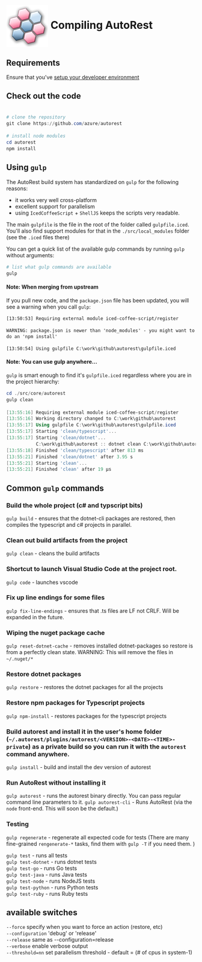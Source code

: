 # <img align="center" src="../images/logo.png"> Compiling AutoRest

## Requirements 
Ensure that you've [setup your developer environment](./workstation.md)

## Check out the code 

``` powershell

# clone the repository
git clone https://github.com/azure/autorest 

# install node modules
cd autorest
npm install
```

## Using `gulp` 
The AutoRest build system has standardized on `gulp` for the following reasons:
  - it works very well cross-platform
  - excellent support for parallelism
  - using `IcedCoffeeScript` + `ShellJS` keeps the scripts very readable.

The main `gulpfile` is the file in the root of the folder called `gulpfile.iced`. You'll also find support modules for that in the `./src/local_modules` folder (see the `.iced` files there)

You can get a quick list of the available gulp commands by running `gulp` without arguments:

``` powershell
# list what gulp commands are available
gulp
```

#### Note: When merging from upstream
If you pull new code, and the `package.json` file has been updated, you will see a warning when you call `gulp`:

```
[13:50:53] Requiring external module iced-coffee-script/register

WARNING: package.json is newer than 'node_modules' - you might want to do an 'npm install'

[13:50:54] Using gulpfile C:\work\github\autorest\gulpfile.iced
```

#### Note: You can use gulp anywhere...

`gulp` is smart enough to find it's `gulpfile.iced` regardless where you are in the project hierarchy:

``` powershell
cd ./src/core/autorest
gulp clean

[13:55:16] Requiring external module iced-coffee-script/register
[13:55:16] Working directory changed to C:\work\github\autorest
[13:55:17] Using gulpfile C:\work\github\autorest\gulpfile.iced
[13:55:17] Starting 'clean/typescript'...
[13:55:17] Starting 'clean/dotnet'...
           C:\work\github\autorest :: dotnet clean C:\work\github\autorest/AutoRest.sln /nologo
[13:55:18] Finished 'clean/typescript' after 813 ms
[13:55:21] Finished 'clean/dotnet' after 3.95 s
[13:55:21] Starting 'clean'...
[13:55:21] Finished 'clean' after 19 μs
```

## Common `gulp` commands

### Build the whole project (c# and typscript bits)
`gulp build` - ensures that the dotnet-cli packages are restored, then compiles the typescript and c# projects in parallel.

### Clean out build artifacts from the project
`gulp clean` - cleans the build artifacts

### Shortcut to launch Visual Studio Code at the project root.
`gulp code` - launches vscode

### Fix up line endings for some files
`gulp fix-line-endings` - ensures that .ts files are LF not CRLF. Will be expanded in the future.

### Wiping the nuget package cache 
`gulp reset-dotnet-cache` - removes installed dotnet-packages so restore is from a perfectly clean state. WARNING: This will remove the files in `~/.nuget/*`

### Restore dotnet packages 
`gulp restore` - restores the dotnet packages for all the projects

### Restore npm packages for Typescript projects
`gulp npm-install` - restores packages for the typescript projects

### Build autorest and install it in the user's home folder (`~/.autorest/plugins/autorest/<VERSION>-<DATE>-<TIME>-private`) as a private build so you can run it with the `autorest` command anywhere.
`gulp install` - build and install the dev version of autorest

### Run AutoRest without installing it
`gulp autorest` - runs the autorest binary directly. You can pass regular command line parameters to it.
`gulp autorest-cli` - Runs AutoRest (via the `node` front-end. This will soon be the default.)

### Testing 
`gulp regenerate` - regenerate all expected code for tests (There are many fine-grained `rengenerate-*` tasks, find them with `gulp -T` if you need them. )

`gulp test` - runs all tests<br>
`gulp test-dotnet` - runs dotnet tests<br>
`gulp test-go` - runs Go tests<br>
`gulp test-java` - runs Java tests<br>
`gulp test-node` - runs NodeJS tests<br>
`gulp test-python` - runs Python tests<br>
`gulp test-ruby` - runs Ruby tests<br>

## available switches

`--force`          specify when you want to force an action (restore, etc)<br>
`--configuration`  'debug' or 'release'<br>
`--release`        same as --configuration=release<br>
`--verbose`        enable verbose output<br>
`--threshold=nn`   set parallelism threshold - default = (# of cpus in system-1)<br>
